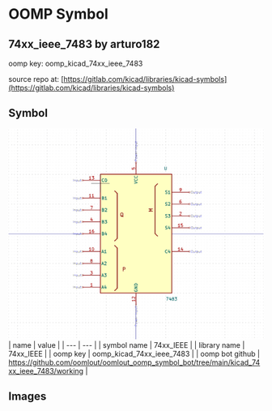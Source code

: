 # OOMP Symbol  
## 74xx_ieee_7483  by arturo182  
  
oomp key: oomp_kicad_74xx_ieee_7483  
  
source repo at: [https://gitlab.com/kicad/libraries/kicad-symbols](https://gitlab.com/kicad/libraries/kicad-symbols)  
## Symbol  
  
[![working.png](working_600.png)](working.png)  
| name | value | 
| --- | --- | 
| symbol name | 74xx_IEEE | 
| library name | 74xx_IEEE | 
| oomp key | oomp_kicad_74xx_ieee_7483 | 
| oomp bot github | https://github.com/oomlout/oomlout_oomp_symbol_bot/tree/main/kicad_74xx_ieee_7483/working | 
## Images  
